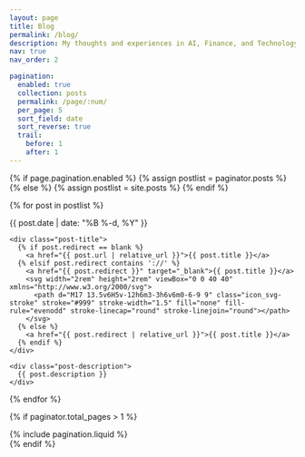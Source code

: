 ```yaml
---
layout: page
title: Blog
permalink: /blog/
description: My thoughts and experiences in AI, Finance, and Technology.
nav: true
nav_order: 2

pagination:
  enabled: true
  collection: posts
  permalink: /page/:num/
  per_page: 5
  sort_field: date
  sort_reverse: true
  trail: 
    before: 1
    after: 1
---
```


<div class="post-list">
  {% if page.pagination.enabled %}
    {% assign postlist = paginator.posts %}
  {% else %}
    {% assign postlist = site.posts %}
  {% endif %}

  {% for post in postlist %}
  <div class="post-preview">
    <div class="post-meta">
      <div class="post-date">{{ post.date | date: "%B %-d, %Y" }}</div>
    </div>

    <div class="post-title">
      {% if post.redirect == blank %}
        <a href="{{ post.url | relative_url }}">{{ post.title }}</a>
      {% elsif post.redirect contains '://' %}
        <a href="{{ post.redirect }}" target="_blank">{{ post.title }}</a>
        <svg width="2rem" height="2rem" viewBox="0 0 40 40" xmlns="http://www.w3.org/2000/svg">
          <path d="M17 13.5v6H5v-12h6m3-3h6v6m0-6-9 9" class="icon_svg-stroke" stroke="#999" stroke-width="1.5" fill="none" fill-rule="evenodd" stroke-linecap="round" stroke-linejoin="round"></path>
        </svg>
      {% else %}
        <a href="{{ post.redirect | relative_url }}">{{ post.title }}</a>
      {% endif %}
    </div>

    <div class="post-description">
      {{ post.description }}
    </div>
  </div>
  {% endfor %}
</div>

{% if paginator.total_pages > 1 %}
<div class="pagination">
  {% include pagination.liquid %}
</div>
{% endif %}
